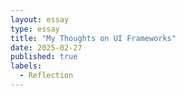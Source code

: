```yaml
---
layout: essay
type: essay
title: "My Thoughts on UI Frameworks"
date: 2025-02-27
published: true
labels:
  - Reflection
---
```



